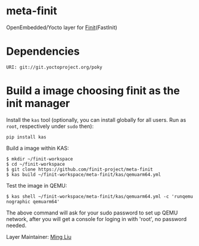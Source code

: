 # meta-finit
OpenEmbedded/Yocto layer for [Finit](https://github.com/finit-project/finit)(FastInit)


# Dependencies

```
URI: git://git.yoctoproject.org/poky
```


# Build a image choosing finit as the init manager

Install the `kas` tool (optionally, you can install globally for all users. Run as `root`, respectively under `sudo` then):
```
pip install kas
```

Build a image within KAS:
```
$ mkdir ~/finit-workspace
$ cd ~/finit-workspace
$ git clone https://github.com/finit-project/meta-finit
$ kas build ~/finit-workspace/meta-finit/kas/qemuarm64.yml
```

Test the image in QEMU:
```
$ kas shell ~/finit-workspace/meta-finit/kas/qemuarm64.yml -c 'runqemu nographic qemuarm64'
```

The above command will ask for your sudo password to set up QEMU network, after you will get a console for loging in with 'root', no password needed.


Layer Maintainer: [Ming Liu](<liu.ming50@gmail.com>)
